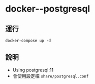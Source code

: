 # docker--postgresql

## 運行

```
docker-compose up -d
```
## 說明

* Using postgresql:11
* 會使用設定檔 `share/postgresql.conf`

